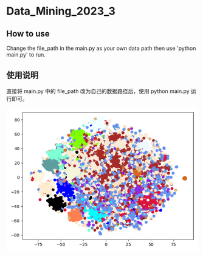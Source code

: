 # Data_Mining_2023_3
## How to use
Change the file_path in the main.py as your own data path then use 'python main.py' to run.

## 使用说明
直接将 main.py 中的 file_path 改为自己的数据路径后，使用 python main.py 运行即可。

![image](cluster.png)
